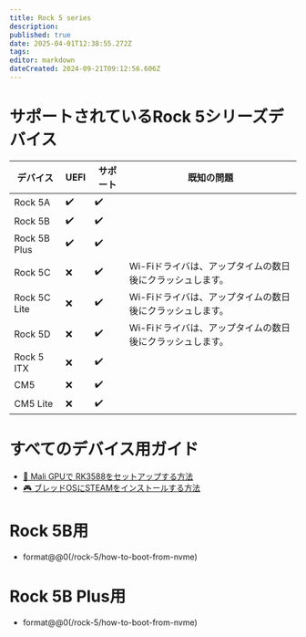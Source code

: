 ```yaml
---
title: Rock 5 series
description:
published: true
date: 2025-04-01T12:38:55.272Z
tags:
editor: markdown
dateCreated: 2024-09-21T09:12:56.606Z
---
```


# サポートされているRock 5シリーズデバイス

| デバイス         | UEFI | サポート | 既知の問題                           |
| ------------ | ---- | ---- | ------------------------------- |
| Rock 5A      | ✔️   | ✔️   |                                 |
| Rock 5B      | ✔️   | ✔️   |                                 |
| Rock 5B Plus | ✔️   | ✔️   |                                 |
| Rock 5C      | ❌    | ✔️   | Wi-Fiドライバは、アップタイムの数日後にクラッシュします。 |
| Rock 5C Lite | ❌    | ✔️   | Wi-Fiドライバは、アップタイムの数日後にクラッシュします。 |
| Rock 5D      | ❌    | ✔️   | Wi-Fiドライバは、アップタイムの数日後にクラッシュします。 |
| Rock 5 ITX   | ❌    | ✔️   |                                 |
| CM5          | ❌    | ✔️   |                                 |
| CM5 Lite     | ❌    | ✔️   |                                 |

# すべてのデバイス用ガイド

- [🐾 Mali GPUで RK3588をセットアップする方法](/how-to/how-to-setup-panthor)
- [🎮 ブレッドOSにSTEAMをインストールする方法](/how-to/how-to-install-steam)

# Rock 5B用

- format@@0(/rock-5/how-to-boot-from-nvme)

# Rock 5B Plus用

- format@@0(/rock-5/how-to-boot-from-nvme)